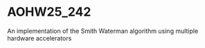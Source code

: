 # AOHW25_242
An implementation of the Smith Waterman algorithm using multiple hardware accelerators
